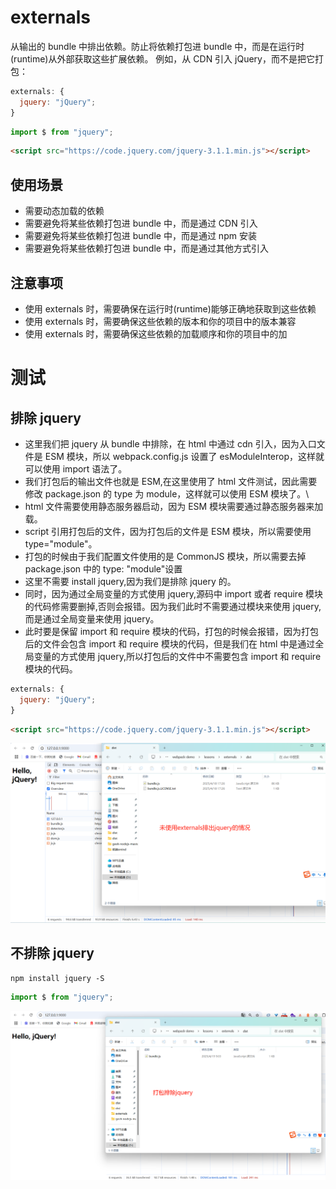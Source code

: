 # externals

从输出的 bundle 中排出依赖。防止将依赖打包进 bundle 中，而是在运行时(runtime)从外部获取这些扩展依赖。
例如，从 CDN 引入 jQuery，而不是把它打包：

```js
externals: {
  jquery: "jQuery";
}
```

```js
import $ from "jquery";
```

```html
<script src="https://code.jquery.com/jquery-3.1.1.min.js"></script>
```

## 使用场景

- 需要动态加载的依赖
- 需要避免将某些依赖打包进 bundle 中，而是通过 CDN 引入
- 需要避免将某些依赖打包进 bundle 中，而是通过 npm 安装
- 需要避免将某些依赖打包进 bundle 中，而是通过其他方式引入

## 注意事项

- 使用 externals 时，需要确保在运行时(runtime)能够正确地获取到这些依赖
- 使用 externals 时，需要确保这些依赖的版本和你的项目中的版本兼容
- 使用 externals 时，需要确保这些依赖的加载顺序和你的项目中的加

# 测试

## 排除 jquery

- 这里我们把 jquery 从 bundle 中排除，在 html 中通过 cdn 引入，因为入口文件是 ESM 模块，所以 webpack.config.js 设置了 esModuleInterop，这样就可以使用 import 语法了。
- 我们打包后的输出文件也就是 ESM,在这里使用了 html 文件测试，因此需要修改 package.json 的 type 为 module，这样就可以使用 ESM 模块了。\
- html 文件需要使用静态服务器启动，因为 ESM 模块需要通过静态服务器来加载。
- script 引用打包后的文件，因为打包后的文件是 ESM 模块，所以需要使用 type="module"。
- 打包的时候由于我们配置文件使用的是 CommonJS 模块，所以需要去掉 package.json 中的 type: "module"设置
- 这里不需要 install jquery,因为我们是排除 jquery 的。
- 同时，因为通过全局变量的方式使用 jquery,源码中 import 或者 require 模块的代码修需要删掉,否则会报错。因为我们此时不需要通过模块来使用 jquery,而是通过全局变量来使用 jquery。
- 此时要是保留 import 和 require 模块的代码，打包的时候会报错，因为打包后的文件会包含 import 和 require 模块的代码，但是我们在 html 中是通过全局变量的方式使用 jquery,所以打包后的文件中不需要包含 import 和 require 模块的代码。

```js
externals: {
  jquery: "jQuery";
}
```

```html
<script src="https://code.jquery.com/jquery-3.1.1.min.js"></script>
```

![alt text](image.png)

## 不排除 jquery

```
npm install jquery -S
```

```js
import $ from "jquery";
```

![alt text](image-1.png)
